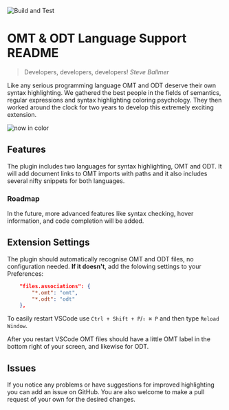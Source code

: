 ![Build and Test](https://github.com/emielb/omt-odt-language/workflows/Build%20and%20Test/badge.svg)

# OMT & ODT Language Support README

> Developers, developers, developers!
> *Steve Ballmer*

Like any serious programming language OMT and ODT deserve their own syntax highlighting.
We gathered the best people in the fields of semantics, regular expressions and syntax highlighting coloring psychology.
They then worked around the clock for two years to develop this extremely exciting extension.

![now in color](https://media.giphy.com/media/Eym0WtMIAzAu4/giphy.gif "Now in Color!")

## Features

The plugin includes two languages for syntax highlighting, OMT and ODT. It will add document links to OMT imports with paths and it also includes several nifty snippets for both languages.

### Roadmap

In the future, more advanced features like syntax checking, hover information, and code completion will be added.

## Extension Settings

The plugin should automatically recognise OMT and ODT files, no configuration needed.
**If it doesn't**, add the folowing settings to your Preferences:

```json
    "files.associations": {
        "*.omt": "omt",
        "*.odt": "odt"
    },
```

To easily restart VSCode use `Ctrl + Shift + P`/`⇧ ⌘ P` and then type `Reload Window`.

After you restart VSCode OMT files should have a little OMT label in the bottom right of your screen, and likewise for ODT.

## Issues

If you notice any problems or have suggestions for improved highlighting you can add an issue on GitHub.
You are also welcome to make a pull request of your own for the desired changes.
